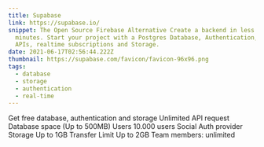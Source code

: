 ```yaml
---
title: Supabase
link: https://supabase.io/
snippet: The Open Source Firebase Alternative Create a backend in less than 2
  minutes. Start your project with a Postgres Database, Authentication, instant
  APIs, realtime subscriptions and Storage.
date: 2021-06-17T02:56:44.222Z
thumbnail: https://supabase.com/favicon/favicon-96x96.png
tags:
  - database
  - storage
  - authentication
  - real-time
---
```

Get free database, authentication and storage
Unlimited API request
Database space (Up to 500MB)
Users 10.000 users
Social Auth provider
Storage Up to 1GB
Transfer Limit Up to 2GB
Team members: unlimited
